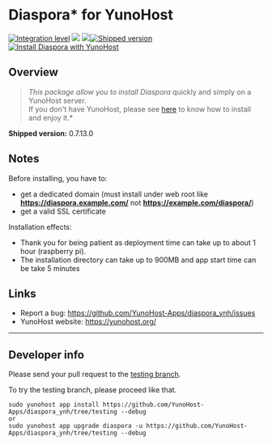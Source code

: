 # Diaspora* for YunoHost

[![Integration level](https://dash.yunohost.org/integration/diaspora.svg)](https://dash.yunohost.org/appci/app/diaspora) ![](https://ci-apps.yunohost.org/ci/badges/diaspora.status.svg) ![](https://ci-apps.yunohost.org/ci/badges/diaspora.maintain.svg)[![Shipped version](https://img.shields.io/github/v/release/yunohost-apps/diaspora_ynh)](https://github.com/yunohost-apps/diaspora_ynh/releases)  
[![Install Diaspora with YunoHost](https://install-app.yunohost.org/install-with-yunohost.svg)](https://install-app.yunohost.org/?app=diaspora)

## Overview

> *This package allow you to install Diaspora* quickly and simply on a YunoHost server.  
If you don't have YunoHost, please see [here](https://yunohost.org/#/install) to know how to install and enjoy it.*

**Shipped version:** 0.7.13.0

## Notes

Before installing, you have to:

- get a dedicated domain (must install under web root like **https://diaspora.example.com/** not **https://example.com/diaspora/**)
- get a valid SSL certificate

Installation effects:

- Thank you for being patient as deployment time can take up to about 1 hour (raspberry pi).
- The installation directory can take up to 900MB and app start time can be take 5 minutes

## Links

 * Report a bug: https://github.com/YunoHost-Apps/diaspora_ynh/issues
 * YunoHost website: https://yunohost.org/

---

## Developer info

Please send your pull request to the [testing branch](https://github.com/YunoHost-Apps/diaspora_ynh/tree/testing).

To try the testing branch, please proceed like that.
```
sudo yunohost app install https://github.com/YunoHost-Apps/diaspora_ynh/tree/testing --debug
or
sudo yunohost app upgrade diaspora -u https://github.com/YunoHost-Apps/diaspora_ynh/tree/testing --debug
```
